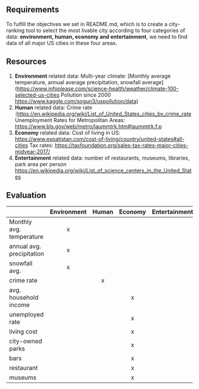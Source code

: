 ## Requirements
To fulfill the objectives we set in README.md, which is to create a city-ranking tool to select the most livable city according to four categories of data: **environment, human, economy and entertainment**, we need to find data of all major US cities in these four areas.

## Resources
1. **Environment** related data: Multi-year climate: [Monthly average temperature, annual average precipitation, snowfall average] (https://www.infoplease.com/science-health/weather/climate-100-selected-us-cities
Pollution since 2000 https://www.kaggle.com/sogun3/uspollution/data)
2. **Human** related data: Crime rate :https://en.wikipedia.org/wiki/List_of_United_States_cities_by_crime_rate
Unemployment Rates for Metropolitan Areas: https://www.bls.gov/web/metro/laummtrk.htm#laummtrk.f.p
3. **Economy** related data: Cost of living in US: https://www.expatistan.com/cost-of-living/country/united-states#all-cities Tax rates: https://taxfoundation.org/sales-tax-rates-major-cities-midyear-2017/
4. **Entertainment** related data: number of restaurants, museums, libraries, park area per person
https://en.wikipedia.org/wiki/List_of_science_centers_in_the_United_States

## Evaluation
|                         | Environment | Human|Economy|Entertainment|
|-------------------------|:-----------:|:----:|:-----:|------------:|
|Monthly avg. temperature |      x      |      |       |             |
|annual avg. precipitation|      x      |      |       |             |
|snowfall avg.            |      x      |      |       |             |
|crime rate               |             |  x   |       |             |
|avg. household income    |             |      |   x   |             |
|unemployed rate          |             |      |   x   |             |
|living cost              |             |      |   x   |             |
|city-owned parks         |             |      |   x   |             |
|bars                     |             |      |   x   |             |
|restaurant               |             |      |   x   |             |
|museums                  |             |      |   x   |             |
